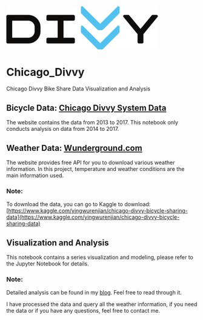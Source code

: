 <img src="./result/divvy.png" width=400px>

# Chicago_Divvy
Chicago Divvy Bike Share Data Visualization and Analysis

## Bicycle Data: [Chicago Divvy System Data](https://www.divvybikes.com/system-data)
The website contains the data from 2013 to 2017. This notebook only conducts analysis on data from 2014 to 2017.

## Weather Data: [Wunderground.com](https://www.wunderground.com/)
The website provides free API for you to download various weather information. In this project, temperature and weather conditions are the main information used.

### Note:
To download the data, you can go to Kaggle to download: [https://www.kaggle.com/yingwurenjian/chicago-divvy-bicycle-sharing-data](https://www.kaggle.com/yingwurenjian/chicago-divvy-bicycle-sharing-data)

## Visualization and Analysis
This notebook contains a series visualization and modeling, please refer to the Jupyter Notebook for details.

### Note:
Detailed analysis can be found in my [blog](https://jifuzhao.github.io/2018/03/10/divvy.html). Feel free to read through it.

I have processed the data and query all the weather information, if you need the data or if you have any questions, feel free to contact me.
